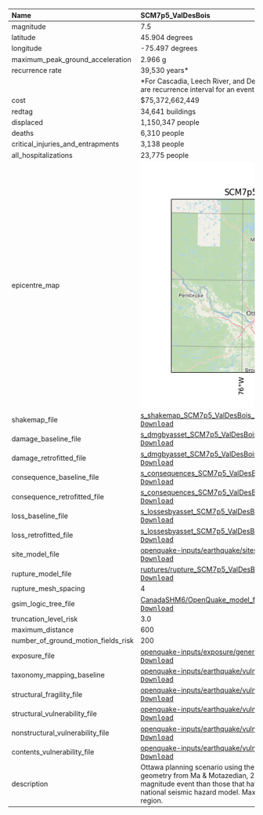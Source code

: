 | Name                                | SCM7p5_ValDesBois                                                                                                                                                                                                                                                                                                                                                                                          |
|:------------------------------------|:-----------------------------------------------------------------------------------------------------------------------------------------------------------------------------------------------------------------------------------------------------------------------------------------------------------------------------------------------------------------------------------------------------------|
| magnitude                           | 7.5                                                                                                                                                                                                                                                                                                                                                                                                        |
| latitude                            | 45.904 degrees                                                                                                                                                                                                                                                                                                                                                                                             |
| longitude                           | -75.497 degrees                                                                                                                                                                                                                                                                                                                                                                                            |
| maximum_peak_ground_acceleration    | 2.966 g                                                                                                                                                                                                                                                                                                                                                                                                    |
| recurrence rate                     | 39,530 years*                                                                                                                                                                                                                                                                                                                                                                                              |
|                                     | *For Cascadia, Leech River, and Devil's Mountain Faults these are characteristic earthquakes, else they are recurrence interval for an event of equal or greater magnitude in the scenario source region.                                                                                                                                                                                                  |
| cost                                | $75,372,662,449                                                                                                                                                                                                                                                                                                                                                                                            |
| redtag                              | 34,641 buildings                                                                                                                                                                                                                                                                                                                                                                                           |
| displaced                           | 1,150,347 people                                                                                                                                                                                                                                                                                                                                                                                           |
| deaths                              | 6,310 people                                                                                                                                                                                                                                                                                                                                                                                               |
| critical_injuries_and_entrapments   | 3,138 people                                                                                                                                                                                                                                                                                                                                                                                               |
| all_hospitalizations                | 23,775 people                                                                                                                                                                                                                                                                                                                                                                                              |
| epicentre_map                       | ![Epicentre](SCM7p5_ValDesBois.png)                                                                                                                                                                                                                                                                                                                                                                        |
| shakemap_file                       | [s_shakemap_SCM7p5_ValDesBois_345.csv](https://github.com/OpenDRR/earthquake-scenarios/blob/master/FINISHED/s_shakemap_SCM7p5_ValDesBois_345.csv)<br/>[<kbd>Download</kbd>](https://github.com/OpenDRR/earthquake-scenarios/raw/master/FINISHED/s_shakemap_SCM7p5_ValDesBois_345.csv)                                                                                                                      |
| damage_baseline_file                | [s_dmgbyasset_SCM7p5_ValDesBois_b0_348_b.csv](https://github.com/OpenDRR/earthquake-scenarios/blob/master/FINISHED/s_dmgbyasset_SCM7p5_ValDesBois_b0_348_b.csv)<br/>[<kbd>Download</kbd>](https://github.com/OpenDRR/earthquake-scenarios/raw/master/FINISHED/s_dmgbyasset_SCM7p5_ValDesBois_b0_348_b.csv)                                                                                                 |
| damage_retrofitted_file             | [s_dmgbyasset_SCM7p5_ValDesBois_r1_349_b.csv](https://github.com/OpenDRR/earthquake-scenarios/blob/master/FINISHED/s_dmgbyasset_SCM7p5_ValDesBois_r1_349_b.csv)<br/>[<kbd>Download</kbd>](https://github.com/OpenDRR/earthquake-scenarios/raw/master/FINISHED/s_dmgbyasset_SCM7p5_ValDesBois_r1_349_b.csv)                                                                                                 |
| consequence_baseline_file           | [s_consequences_SCM7p5_ValDesBois_b0_348_b.csv](https://github.com/OpenDRR/earthquake-scenarios/blob/master/FINISHED/s_consequences_SCM7p5_ValDesBois_b0_348_b.csv)<br/>[<kbd>Download</kbd>](https://github.com/OpenDRR/earthquake-scenarios/raw/master/FINISHED/s_consequences_SCM7p5_ValDesBois_b0_348_b.csv)                                                                                           |
| consequence_retrofitted_file        | [s_consequences_SCM7p5_ValDesBois_r1_349_b.csv](https://github.com/OpenDRR/earthquake-scenarios/blob/master/FINISHED/s_consequences_SCM7p5_ValDesBois_r1_349_b.csv)<br/>[<kbd>Download</kbd>](https://github.com/OpenDRR/earthquake-scenarios/raw/master/FINISHED/s_consequences_SCM7p5_ValDesBois_r1_349_b.csv)                                                                                           |
| loss_baseline_file                  | [s_lossesbyasset_SCM7p5_ValDesBois_b0_350_b.csv](https://github.com/OpenDRR/earthquake-scenarios/blob/master/FINISHED/s_lossesbyasset_SCM7p5_ValDesBois_b0_350_b.csv)<br/>[<kbd>Download</kbd>](https://github.com/OpenDRR/earthquake-scenarios/raw/master/FINISHED/s_lossesbyasset_SCM7p5_ValDesBois_b0_350_b.csv)                                                                                        |
| loss_retrofitted_file               | [s_lossesbyasset_SCM7p5_ValDesBois_r1_351_b.csv](https://github.com/OpenDRR/earthquake-scenarios/blob/master/FINISHED/s_lossesbyasset_SCM7p5_ValDesBois_r1_351_b.csv)<br/>[<kbd>Download</kbd>](https://github.com/OpenDRR/earthquake-scenarios/raw/master/FINISHED/s_lossesbyasset_SCM7p5_ValDesBois_r1_351_b.csv)                                                                                        |
| site_model_file                     | [openquake-inputs/earthquake/sites/regions/site-vgrid_CA.csv](https://github.com/OpenDRR/openquake-inputs/blob/main/earthquake/sites/regions/site-vgrid_CA.csv)<br/>[<kbd>Download</kbd>](https://github.com/OpenDRR/openquake-inputs/raw/main/earthquake/sites/regions/site-vgrid_CA.csv)                                                                                                                 |
| rupture_model_file                  | [ruptures/rupture_SCM7p5_ValDesBois.xml](https://github.com/OpenDRR/earthquake-scenarios/blob/master/ruptures/rupture_SCM7p5_ValDesBois.xml)<br/>[<kbd>Download</kbd>](https://github.com/OpenDRR/earthquake-scenarios/raw/master/ruptures/rupture_SCM7p5_ValDesBois.xml)                                                                                                                                  |
| rupture_mesh_spacing                | 4                                                                                                                                                                                                                                                                                                                                                                                                          |
| gsim_logic_tree_file                | [CanadaSHM6/OpenQuake_model_files/gmms/LogicTree/OQ_classes_NGASa0p3weights_stablecrust.xml](https://github.com/OpenDRR/CanadaSHM6/blob/master/OpenQuake_model_files/gmms/LogicTree/OQ_classes_NGASa0p3weights_stablecrust.xml)<br/>[<kbd>Download</kbd>](https://github.com/OpenDRR/CanadaSHM6/raw/master/OpenQuake_model_files/gmms/LogicTree/OQ_classes_NGASa0p3weights_stablecrust.xml)                |
| truncation_level_risk               | 3.0                                                                                                                                                                                                                                                                                                                                                                                                        |
| maximum_distance                    | 600                                                                                                                                                                                                                                                                                                                                                                                                        |
| number_of_ground_motion_fields_risk | 200                                                                                                                                                                                                                                                                                                                                                                                                        |
| exposure_file                       | [openquake-inputs/exposure/general-building-stock/oqBldgExp_CE.xml](https://github.com/OpenDRR/openquake-inputs/blob/main/exposure/general-building-stock/oqBldgExp_CE.xml)<br/>[<kbd>Download</kbd>](https://github.com/OpenDRR/openquake-inputs/raw/main/exposure/general-building-stock/oqBldgExp_CE.xml)                                                                                               |
| taxonomy_mapping_baseline           | [openquake-inputs/earthquake/vulnerability/CanSRM1_TaxMap_b0.csv](https://github.com/OpenDRR/openquake-inputs/blob/main/earthquake/vulnerability/CanSRM1_TaxMap_b0.csv)<br/>[<kbd>Download</kbd>](https://github.com/OpenDRR/openquake-inputs/raw/main/earthquake/vulnerability/CanSRM1_TaxMap_b0.csv)                                                                                                     |
| structural_fragility_file           | [openquake-inputs/earthquake/vulnerability/structural_fragility_CAN.xml](https://github.com/OpenDRR/openquake-inputs/blob/main/earthquake/vulnerability/structural_fragility_CAN.xml)<br/>[<kbd>Download</kbd>](https://github.com/OpenDRR/openquake-inputs/raw/main/earthquake/vulnerability/structural_fragility_CAN.xml)                                                                                |
| structural_vulnerability_file       | [openquake-inputs/earthquake/vulnerability/vulnerability_structural_CAN.xml](https://github.com/OpenDRR/openquake-inputs/blob/main/earthquake/vulnerability/vulnerability_structural_CAN.xml)<br/>[<kbd>Download</kbd>](https://github.com/OpenDRR/openquake-inputs/raw/main/earthquake/vulnerability/vulnerability_structural_CAN.xml)                                                                    |
| nonstructural_vulnerability_file    | [openquake-inputs/earthquake/vulnerability/vulnerability_nonstructural_CAN.xml](https://github.com/OpenDRR/openquake-inputs/blob/main/earthquake/vulnerability/vulnerability_nonstructural_CAN.xml)<br/>[<kbd>Download</kbd>](https://github.com/OpenDRR/openquake-inputs/raw/main/earthquake/vulnerability/vulnerability_nonstructural_CAN.xml)                                                           |
| contents_vulnerability_file         | [openquake-inputs/earthquake/vulnerability/vulnerability_contents_CAN.xml](https://github.com/OpenDRR/openquake-inputs/blob/main/earthquake/vulnerability/vulnerability_contents_CAN.xml)<br/>[<kbd>Download</kbd>](https://github.com/OpenDRR/openquake-inputs/raw/main/earthquake/vulnerability/vulnerability_contents_CAN.xml)                                                                          |
| description                         | Ottawa planning scenario using the 2010 Val-de-bois, QC earthquake hypocentre and fault plane geometry from Ma & Motazedian, 2012 and Atkinson & Assatourians, 2010. This scenario uses a larger magnitude event than those that have been observed to date for that location, within bounds of the national seismic hazard model. Maximum magnitude of 7.95 is obtained from CanSHM6 for GATINEAU region. |